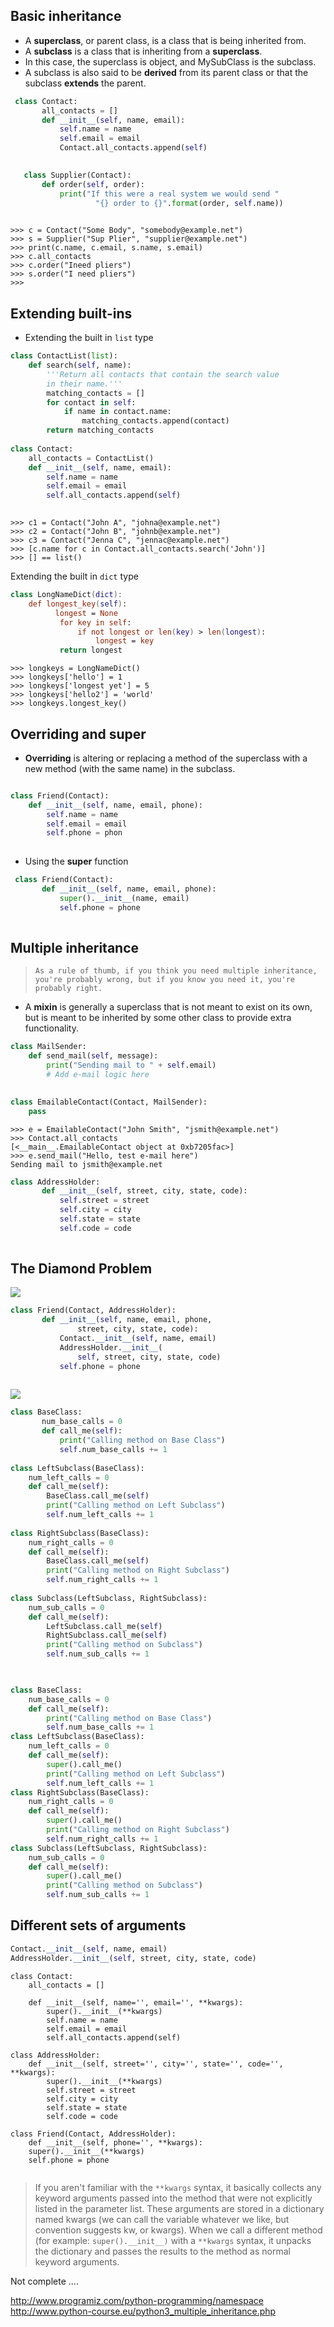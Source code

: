 ## Basic inheritance

- A **superclass**, or parent class, is a class that is being inherited from. 
- A **subclass** is a class that is inheriting from a **superclass**. 
- In this case, the superclass is object, and MySubClass is the subclass. 
- A subclass is also said to be **derived** from its parent class or that the subclass **extends** the parent.


```python
 class Contact:
       all_contacts = []
       def __init__(self, name, email):
           self.name = name
           self.email = email
           Contact.all_contacts.append(self)
           
```

```python
   class Supplier(Contact):
       def order(self, order):
           print("If this were a real system we would send "
                   "{} order to {}".format(order, self.name))
                   
```

```
>>> c = Contact("Some Body", "somebody@example.net")
>>> s = Supplier("Sup Plier", "supplier@example.net")
>>> print(c.name, c.email, s.name, s.email)
>>> c.all_contacts
>>> c.order("Ineed pliers")
>>> s.order("I need pliers")
>>>
```

## Extending built-ins

- Extending the built in `list` type

```python
class ContactList(list):
    def search(self, name):
        '''Return all contacts that contain the search value
        in their name.'''
        matching_contacts = []
        for contact in self:
            if name in contact.name:
                matching_contacts.append(contact)
        return matching_contacts
        
class Contact:
    all_contacts = ContactList()
    def __init__(self, name, email):
        self.name = name
        self.email = email
        self.all_contacts.append(self)
        
```

```
>>> c1 = Contact("John A", "johna@example.net")
>>> c2 = Contact("John B", "johnb@example.net")
>>> c3 = Contact("Jenna C", "jennac@example.net")
>>> [c.name for c in Contact.all_contacts.search('John')]
>>> [] == list()
```

Extending the built in `dict` type
```swift
class LongNameDict(dict):
    def longest_key(self):
          longest = None
           for key in self:
               if not longest or len(key) > len(longest):
                   longest = key
           return longest
```

```
>>> longkeys = LongNameDict()
>>> longkeys['hello'] = 1
>>> longkeys['longest yet'] = 5
>>> longkeys['hello2'] = 'world'
>>> longkeys.longest_key()
```

## Overriding and super

- **Overriding** is altering or replacing a method of the superclass with a new method (with the same name) in the subclass.

```python

class Friend(Contact):
    def __init__(self, name, email, phone):
        self.name = name
        self.email = email
        self.phone = phon
        
```

- Using the **super** function

```python
 class Friend(Contact):
       def __init__(self, name, email, phone):
           super().__init__(name, email)
           self.phone = phone   
           
```

## Multiple inheritance

>`As a rule of thumb, if you think you need multiple inheritance, you're probably wrong, but if you know you need it, you're probably right.`

- A **mixin** is generally a superclass that is not meant to exist on its own, but is meant to be inherited by some other class to provide extra functionality.

```python
class MailSender:
    def send_mail(self, message):
        print("Sending mail to " + self.email)
        # Add e-mail logic here
        
```

```python
class EmailableContact(Contact, MailSender):
	pass
```

```
>>> e = EmailableContact("John Smith", "jsmith@example.net")
>>> Contact.all_contacts
[<__main__.EmailableContact object at 0xb7205fac>]
>>> e.send_mail("Hello, test e-mail here")
Sending mail to jsmith@example.net
```


```python
class AddressHolder:
       def __init__(self, street, city, state, code):
           self.street = street
           self.city = city
           self.state = state
           self.code = code 
           
```

## The Diamond Problem

![](https://s3.amazonaws.com/f.cl.ly/items/1u2o3C1u1j3Z3l0g2o24/Screen%20Shot%202016-02-04%20at%2010.16.49%20AM.png)


```python
class Friend(Contact, AddressHolder):
       def __init__(self, name, email, phone,
               street, city, state, code):
           Contact.__init__(self, name, email)
           AddressHolder.__init__(
               self, street, city, state, code)
           self.phone = phone
           
```

![](https://s3.amazonaws.com/f.cl.ly/items/2y0O3H062Y3z3m401l47/Screen%20Shot%202016-02-04%20at%2010.17.49%20AM.png)

```python
class BaseClass:
       num_base_calls = 0
       def call_me(self):
           print("Calling method on Base Class")
           self.num_base_calls += 1
           
class LeftSubclass(BaseClass):
    num_left_calls = 0
    def call_me(self):
        BaseClass.call_me(self)
        print("Calling method on Left Subclass")
        self.num_left_calls += 1
        
class RightSubclass(BaseClass):
    num_right_calls = 0
    def call_me(self):
        BaseClass.call_me(self)
        print("Calling method on Right Subclass")
        self.num_right_calls += 1
        
class Subclass(LeftSubclass, RightSubclass):
    num_sub_calls = 0
    def call_me(self):
        LeftSubclass.call_me(self) 
        RightSubclass.call_me(self) 
        print("Calling method on Subclass") 
        self.num_sub_calls += 1  
        
```


```python

class BaseClass:
    num_base_calls = 0
    def call_me(self):
        print("Calling method on Base Class")
        self.num_base_calls += 1
class LeftSubclass(BaseClass):
    num_left_calls = 0
    def call_me(self):
        super().call_me()
        print("Calling method on Left Subclass")
        self.num_left_calls += 1
class RightSubclass(BaseClass):
    num_right_calls = 0
    def call_me(self):
        super().call_me()
        print("Calling method on Right Subclass")
        self.num_right_calls += 1
class Subclass(LeftSubclass, RightSubclass):
    num_sub_calls = 0
    def call_me(self):
        super().call_me()
        print("Calling method on Subclass")
        self.num_sub_calls += 1

```

## Different sets of arguments

```python
Contact.__init__(self, name, email)
AddressHolder.__init__(self, street, city, state, code)
```

```
class Contact:
    all_contacts = []
    
    def __init__(self, name='', email='', **kwargs): 
        super().__init__(**kwargs)
        self.name = name
        self.email = email 
        self.all_contacts.append(self)
        
class AddressHolder:
    def __init__(self, street='', city='', state='', code='', **kwargs):
        super().__init__(**kwargs)
        self.street = street
        self.city = city
        self.state = state
        self.code = code
        
class Friend(Contact, AddressHolder):
    def __init__(self, phone='', **kwargs): 
    super().__init__(**kwargs) 
    self.phone = phone
    
```

> If you aren't familiar with the `**kwargs` syntax, it basically collects any keyword arguments passed into the method that were not explicitly listed in the parameter list. These arguments are stored in a dictionary named kwargs (we can call the variable whatever we like, but convention suggests kw, or kwargs). When we call a different method (for example: `super().__init__)` with a `**kwargs` syntax, it unpacks the dictionary and passes the results to the method as normal keyword arguments. 

Not complete ....

http://www.programiz.com/python-programming/namespace
http://www.python-course.eu/python3_multiple_inheritance.php
